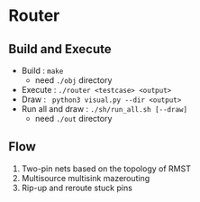 # Router
## Build and Execute

* Build   : `make`
    * need `./obj` directory
* Execute : `./router <testcase> <output>`
* Draw    : ` python3 visual.py --dir <output>`
* Run all and draw : `./sh/run_all.sh [--draw]`
    * need `./out` directory  


## Flow
1. Two-pin nets based on the topology of RMST
2. Multisource multisink mazerouting
3. Rip-up and reroute stuck pins
